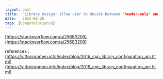 ```yaml
---
layout: post
title:  "Library design: allow user to decide between "header-only" and dynamically linked?"
date:   2022-08-28
tags: [ComputerScience]
---         
```

             
[https://stackoverflow.com/a/25683209](https://stackoverflow.com/a/25683209)             
             
references : [https://vittorioromeo.info/index/blog/2016_cpp_library_configuration_api.html](https://vittorioromeo.info/index/blog/2016_cpp_library_configuration_api.html)             